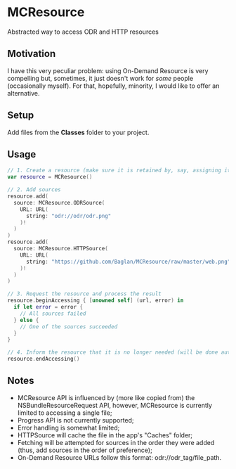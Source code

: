 # MCResource

Abstracted way to access ODR and HTTP resources

## Motivation

I have this very peculiar problem: using On-Demand Resource is very compelling but, sometimes, it just doesn't work for *some* people (occasionally myself). For that, hopefully, minority, I would like to offer an alternative.

## Setup

Add files from the __Classes__ folder to your project.

## Usage

```Swift
// 1. Create a resource (make sure it is retained by, say, assigning it to an instance variable)
var resource = MCResource()

// 2. Add sources
resource.add(
  source: MCResource.ODRSource(
    URL: URL(
      string: "odr://odr/odr.png"
    )!
  )
)
resource.add(
  source: MCResource.HTTPSource(
    URL: URL(
      string: "https://github.com/Baglan/MCResource/raw/master/web.png"
    )!
  )
)

// 3. Request the resource and process the result
resource.beginAccessing { [unowned self] (url, error) in
  if let error = error {
    // All sources failed
  } else {
    // One of the sources succeeded
  }
}

// 4. Inform the resource that it is no longer needed (will be done automatically if the resource is released)
resource.endAccessing()
```
  
## Notes

- MCResource API is influenced by (more like copied from) the NSBundleResourceRequest API, however, MCResource is currently limited to accessing a single file;
- Progress API is not currently supported;
- Error handling is somewhat limited;
- HTTPSource will cache the file in the app's "Caches" folder;
- Fetching will be attempted for sources in the order they were added (thus, add sources in the order of preference);
- On-Demand Resource URLs follow this format: odr://odr_tag/file_path.
